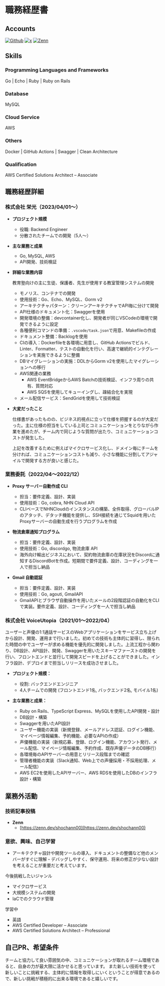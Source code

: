 # 職務経歴書

## Accounts

<p>
<a href="https://github.com/git-shochann" target="_blank"><img alt="Github" src="https://img.shields.io/badge/git_shochann-%2312100E.svg?&style=flat-square&logo=Github&logoColor=white" /></a>
<a href="https://x.com/00sht_" target="_blank"><img alt="x" src="https://img.shields.io/badge/@00sht_-%231DA1F2.svg?&style=flat-square&logo=x&logoColor=white" /></a>
<a href="https://zenn.dev/shochann00" target="_blank"><img alt="Zenn" src="https://img.shields.io/badge/shochann00-3EA8FF.svg?&style=flat-square&logo=Zenn&logoColor=white" /></a>
</p>

## Skills

### Programming Languages and Frameworks

Go | Echo | Ruby | Ruby on Rails

### Database

MySQL

### Cloud Service

AWS

### Others

Docker | GitHub Actions | Swagger | Clean Architecture

### Qualification

AWS Certified Solutions Architect – Associate

## 職務経歴詳細

### 株式会社 栄光（2023/04/01〜）

- **プロジェクト規模**

  - 役職: Backend Engineer
  - 分散されたチームでの開発（5人〜）

- **主な業務と成果**

  - Go, MySQL, AWS
  - API開発、技術検証

- **詳細な業務内容**

  教育塾向けの主に生徒、保護者、先生が使用する教室管理システムの開発

  - モノリス、コンテナでの開発
  - 使用技術：Go、Echo、MySQL、Gorm v2
  - アーキテクチャパターン：クリーンアーキテクチャでAPI毎に分けて開発
  - API仕様のドキュメント化：Swaggerを使用
  - 開発環境の整備：devcontainer化し、開発者が同じVSCodeの環境で開発できるように設定
  - 各種便利コマンドの準備：`.vscode/task.json`で用意、Makefileの作成
  - ドキュメント整備：Backlogを使用
  - CIの導入：Dockerfileを各環境に用意し、GitHub Actionsでビルド、Linter、Formatter、テストの自動化を行い、高速で継続的インテグレーションを実施できるように整備
  - DBマイグレーションの実施：DDLからGorm v2を使用したマイグレーションへの移行
  - AWS関連の業務
    - AWS EventBridgeからAWS Batchの技術検証、インフラ周りの共有、質問対応
    - AWS SQSを使用してキューイングし、疎結合化を実現
  - メール配信サービス：SendGridを使用して技術検証

- **大変だったこと**

  仕様書があったものの、ビジネス的視点に立って仕様を把握するのが大変だった。主に仕様の担当をしている上司とコミュニケーションをとりながら作業を進めたが、チーム内で同じような質問が出たり、コミュニケーションコストが発生した。
  
  上記を改善するために例えばマイクロサービス化し、ドメイン毎にチームを分ければ、コミュニケーションコストも減り、小さな機能に分割してアジャイルで開発する方が良いと感じた。

### 業務委託（2022/04〜2022/12）

- **Proxy サーバー自動作成 CLI**

  - 担当：要件定義、設計、実装
  - 使用技術：Go, cobra, NHN Cloud API
  - CLIベースでNHNCloudのインスタンスの構築、全件取得、グローバルIPのアタッチ、デタッチ機能を提供し、SSH接続を通じてSquidを用いたProxyサーバーの自動生成を行うプログラムを作成

- **物流倉庫通知プログラム**

  - 担当：要件定義、設計、実装
  - 使用技術：Go, discordgo, 物流倉庫 API
  - 海外向け輸出ビジネスにおいて、契約物流倉庫の在庫状況をDiscordに通知するDiscordBotを作成。短期間で要件定義、設計、コーディングを一人で担当し納品

- **Gmail 自動認証**

  - 担当：要件定義、設計、実装
  - 使用技術：Go, agouti, GmailAPI
  - GmailAPIとブラウザ自動操作を用いたメールの2段階認証の自動化をCLIで実装。要件定義、設計、コーディングを一人で担当し納品

### 株式会社 VoiceUtopia（2021/01〜2022/04）

ユーザーと声優の1:1通話サービスのWebアプリケーションをサービス立ち上げから設計、開発、運用まで行いました。初めての技術も主体的に習得し、限られた時間の中でユーザーが求める機能を優先的に開発しました。上流工程から関わり、DB設計、API設計、開発、Swaggerを用いたスキーマファーストの開発を行い、フロントエンドと並行して開発スピードを上げることができました。インフラ設計、デプロイまで担当しリリースを成功させました。

- **プロジェクト規模：**

  - 役割: バックエンドエンジニア
  - 4人チームでの開発 (フロントエンド1名, バックエンド2名, モバイル1名)

- **主な業務と成果：**

  - Ruby on Rails、TypeScript Express、MySQLを使用したAPI開発・設計
  - DB設計・構築
  - Swaggerを用いたAPI設計
  - ユーザー機能の実装（新規登録、メールアドレス認証、ログイン機能、マイページ情報編集、予約機能、必要なAPIの作成）
  - 声優機能の実装（新規応募、登録、ログイン機能、アカウント発行、メール配信、マイページ情報編集、予約作成、既存声優データのDB移行）
  - 各環境毎のAPIサーバーの用意とリリース段階までの確認
  - 管理者機能の実装（Slack通知、Web上での声優採用・不採用処理、メール配信）
  - AWS EC2を使用したAPIサーバー、AWS RDSを使用したDBのインフラ設計・構築

## 業務外活動

### 技術記事投稿

- **Zenn**
  - [https://zenn.dev/shochann00](https://zenn.dev/shochann00)


### 意欲、興味、自己学習

- アーキテクチャ設計や開発ツールの導入、ドキュメントの整備など他のメンバーがすぐに理解・デバッグしやすく、保守運用、将来の修正が少ない設計を考えることが重要だと考えています。

今後挑戦したいジャンル

- マイクロサービス
- 大規模システムの開発
- IaCでのクラウド管理

学習中

- 英語
- AWS Certified Developer – Associate
- AWS Certified Solutions Architect – Professional

## 自己PR、希望条件

チームと協力して良い雰囲気の中、コミュニケーションが取れるチーム環境であると、自身の力が最大限に活かせると思っています。
また新しい技術を使って新しいことに挑戦する、主体的に情報を取得しにいくということが得意であるので、新しい挑戦が積極的に出来る環境であると嬉しいです。